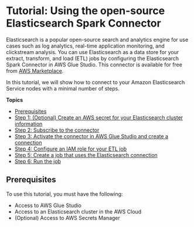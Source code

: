 # Tutorial: Using the open\-source Elasticsearch Spark Connector<a name="tutorial-elastisearch-connector"></a>

Elasticsearch is a popular open\-source search and analytics engine for use cases such as log analytics, real\-time application monitoring, and clickstream analysis\. You can use Elasticsearch as a data store for your extract, transform, and load \(ETL\) jobs by configuring the Elasticsearch Spark Connector in AWS Glue Studio\. This connector is available for free from [AWS Marketplace](https://aws.amazon.com/marketplace/pp/B08PPT2V5J)\. 

In this tutorial, we will show how to connect to your Amazon Elasticsearch Service nodes with a minimal number of steps\. 

**Topics**
+ [Prerequisites](#tutorial-prerequisites)
+ [Step 1: \(Optional\) Create an AWS secret for your Elasticsearch cluster information](tutorial-step1.md)
+ [Step 2: Subscribe to the connector](tutorial-step2.md)
+ [Step 3: Activate the connector in AWS Glue Studio and create a connection](tutorial-step3.md)
+ [Step 4: Configure an IAM role for your ETL job](tutorial-step4.md)
+ [Step 5: Create a job that uses the Elasticsearch connection](tutorial-step5.md)
+ [Step 6: Run the job](tutorial-step6.md)

## Prerequisites<a name="tutorial-prerequisites"></a>

To use this tutorial, you must have the following:
+ Access to AWS Glue Studio
+ Access to an Elasticsearch cluster in the AWS Cloud
+ \(Optional\) Access to AWS Secrets Manager